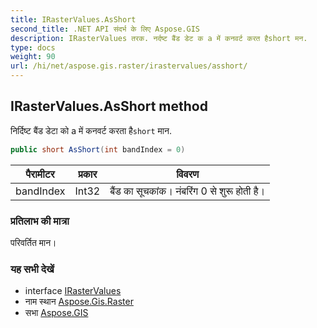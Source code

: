 ```yaml
---
title: IRasterValues.AsShort
second_title: .NET API संदर्भ के लिए Aspose.GIS
description: IRasterValues तरक. नर्दष्ट बैंड डेट क a में कनवर्ट करत हैshort मन.
type: docs
weight: 90
url: /hi/net/aspose.gis.raster/irastervalues/asshort/
---
```

## IRasterValues.AsShort method

निर्दिष्ट बैंड डेटा को a में कनवर्ट करता है`short` मान.

```csharp
public short AsShort(int bandIndex = 0)
```

| पैरामीटर | प्रकार | विवरण |
| --- | --- | --- |
| bandIndex | Int32 | बैंड का सूचकांक। नंबरिंग 0 से शुरू होती है। |

### प्रतिलाभ की मात्रा

परिवर्तित मान।

### यह सभी देखें

* interface [IRasterValues](../)
* नाम स्थान [Aspose.Gis.Raster](../../irastervalues/)
* सभा [Aspose.GIS](../../../)


